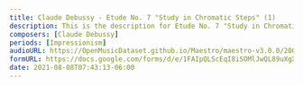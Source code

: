 ```yaml
---
title: Claude Debussy - Etude No. 7 "Study in Chromatic Steps" (1)
description: This is the description for Etude No. 7 "Study in Chromatic Steps" by Claude Debussy
composers: [Claude Debussy]
periods: [Impressionism]
audioURL: https://OpenMusicDataset.github.io/Maestro/maestro-v3.0.0/2004/MIDI-Unprocessed_SMF_17_R1_2004_03-06_ORIG_MID--AUDIO_20_R2_2004_12_Track12_wav--1.midi
formURL: https://docs.google.com/forms/d/e/1FAIpQLScEqI8iSOMlJwQL89uXgXrJ4lmBRfpRObHmKlUwhIJxrL6MKg/viewform
date: 2021-08-08T07:43:13-06:00
---
```

